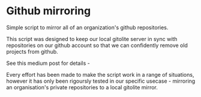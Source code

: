 Github mirroring
================

Simple script to mirror all of an organization's github repositories.


This script was designed to keep our local gitolite server in sync with
repositories on our github account so that we can confidently remove old
projects from github.

See this medium post for details -

Every effort has been made to make the script work in a range of situations, however
it has only been rigoursly tested in our specific usecase - mirroring an organisation's
private repositories to a local gitolite mirror.
